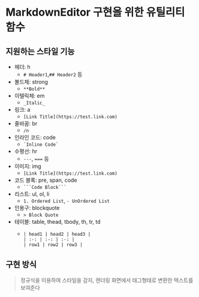 # MarkdownEditor 구현을 위한 유틸리티 함수

## 지원하는 스타일 기능

- 헤더: h
  - `# Header1`,`## Header2` 등
- 볼드체: strong
  - `**Bold**`
- 이텔릭체: em
  - `_Italic_`
- 링크: a
  - `[Link Title](https://test.link.com)`
- 줄바꿈: br
  - `/n`
- 인라인 코드: code
  - `` `Inline Code` ``
- 수평선: hr
  - `---`, `===` 등
- 이미지: img
  - `[Link Title](https://test.link.com)`
- 코드 블록: pre, span, code
  - ` ```Code Block``` `
- 리스트: ul, ol, li
  - `1. Ordered List`, `- UnOrdered List`
- 인용구: blockquote
  - `> Block Quote`
- 테이블: table, thead, tbody, th, tr, td
  - ```
    | head1 | head2 | head3 |
    | :-: | :-: | :-: |
    | row1 | row2 | row3 |
    ```

## 구현 방식

> 정규식을 이용하여 스타일을 감지, 렌더링 화면에서 태그형태로 변환한 텍스트를 보여준다
